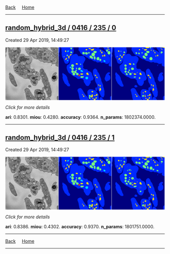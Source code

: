 
[Back](..)&nbsp;&nbsp;&nbsp;&nbsp;&nbsp;[Home](https://leapmanlab.github.io/snapshots)

---

<div class="summary"><a href="0"><h2>random_hybrid_3d / 0416 / 235 / 0</h2></a><p>Created 29 Apr 2019, 14:49:27
</p><a href="0"><img src="0/media/summary.png" align="center"></a><p>
<i>Click for more details</i>
</p></div>

**ari**: 0.8301. **miou**: 0.4280. **accuracy**: 0.9364. **n_params**: 1802374.0000. 

---

<div class="summary"><a href="1"><h2>random_hybrid_3d / 0416 / 235 / 1</h2></a><p>Created 29 Apr 2019, 14:49:27
</p><a href="1"><img src="1/media/summary.png" align="center"></a><p>
<i>Click for more details</i>
</p></div>

**ari**: 0.8386. **miou**: 0.4302. **accuracy**: 0.9370. **n_params**: 1801751.0000. 

---

[Back](..)&nbsp;&nbsp;&nbsp;&nbsp;&nbsp;[Home](https://leapmanlab.github.io/snapshots)

---